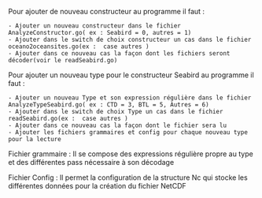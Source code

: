 Pour ajouter de nouveau constructeur au programme il faut :

	- Ajouter un nouveau constructeur dans le fichier AnalyzeConstructor.go( ex : Seabird = 0, autres = 1)
	- Ajouter dans le switch de choix constructeur un cas dans le fichier oceano2oceansites.go(ex :  case autres )
	- Ajouter dans ce nouveau cas la façon dont les fichiers seront décoder(voir le readSeabird.go)
	
Pour ajouter un nouveau type pour le constructeur Seabird au programme il faut :

	- Ajouter un nouveau Type et son expression régulière dans le fichier AnalyzeTypeSeabird.go( ex : CTD = 3, BTL = 5, Autres = 6)
	- Ajouter dans le switch de choix Type un cas dans le fichier readSeabird.go(ex :  case autres )
	- Ajouter dans ce nouveau cas la façon dont le fichier sera lu 
	- Ajouter les fichiers grammaires et config pour chaque nouveau type pour la lecture
	
Fichier grammaire :
Il se compose des expressions régulière propre au type et des différentes pass nécessaire à son décodage

Fichier Config :
Il permet la configuration de la structure Nc qui stocke les différentes données pour la création du fichier NetCDF